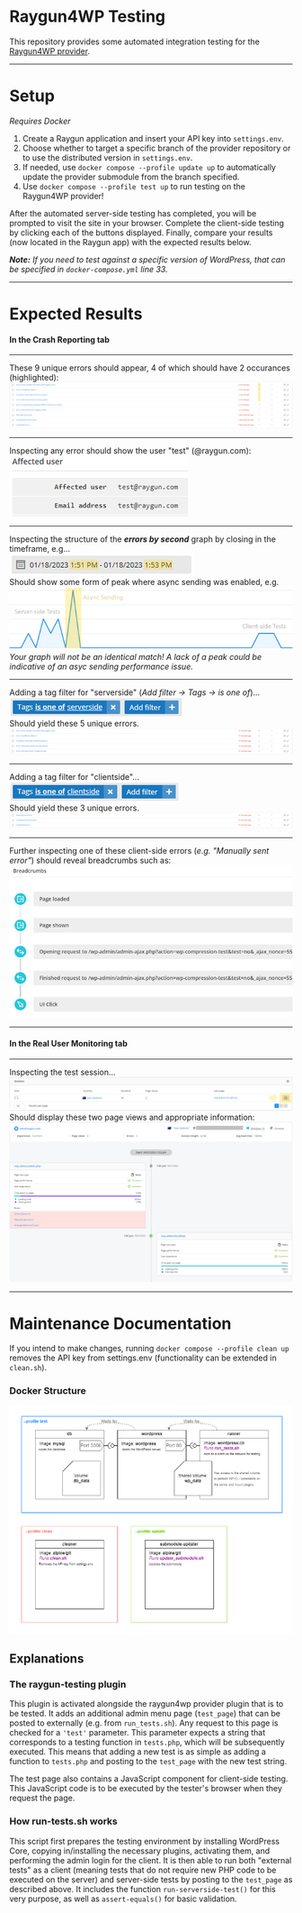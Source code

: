 # Raygun4WP Testing
This repository provides some automated integration testing for the [Raygun4WP provider](https://github.com/MindscapeHQ/raygun4wordpress).

---

# Setup
*Requires Docker*
1. Create a Raygun application and insert your API key into `settings.env`.
2. Choose whether to target a specific branch of the provider repository or to use the distributed version in `settings.env`.
3. If needed, use `docker compose --profile update up` to automatically update the provider submodule from the branch specified.
4. Use `docker compose --profile test up` to run testing on the Raygun4WP provider!

After the automated server-side testing has completed, you will be prompted to visit the site in your browser. Complete the client-side testing by clicking each of the buttons displayed. Finally, compare your results (now located in the Raygun app) with the expected results below.

***Note:*** *If you need to test against a specific version of WordPress, that can be specified in `docker-compose.yml` line 33.*

---

# Expected Results
#### In the Crash Reporting tab

---

These 9 unique errors should appear, 4 of which should have 2 occurances (highlighted):\
![1_Errors](https://github.com/MindscapeHQ/raygun4wordpress-testing/blob/main/images/1_Errors.png)

---

Inspecting any error should show the user "test" (@raygun.com):\
![2_User](https://github.com/MindscapeHQ/raygun4wordpress-testing/blob/main/images/2_User.png)

---

Inspecting the structure of the ***errors by second*** graph by closing in the timeframe, e.g...\
![3_Timeframe](https://github.com/MindscapeHQ/raygun4wordpress-testing/blob/main/images/3_Timeframe.png)\
Should show some form of peak where async sending was enabled, e.g.\
![4_Graph](https://github.com/MindscapeHQ/raygun4wordpress-testing/blob/main/images/4_Graph.png)\
*Your graph will not be an identical match! A lack of a peak could be indicative of an asyc sending performance issue.*

---

Adding a tag filter for "serverside" (*Add filter &rarr; Tags &rarr; is one of*)...\
![5_Serverside Tag](https://github.com/MindscapeHQ/raygun4wordpress-testing/blob/main/images/5_Serverside%20Tag.png)\
Should yield these 5 unique errors.\
![6_Serverside Reports](https://github.com/MindscapeHQ/raygun4wordpress-testing/blob/main/images/6_Serverside%20Reports.png)

---

Adding a tag filter for "clientside"...\
![7_Clientside Tag](https://github.com/MindscapeHQ/raygun4wordpress-testing/blob/main/images/7_Clientside%20Tag.png)\
Should yield these 3 unique errors.\
![8_Clientside Reports](https://github.com/MindscapeHQ/raygun4wordpress-testing/blob/main/images/8_Clientside%20Reports.png)

---

Further inspecting one of these client-side errors (*e.g. "Manually sent error"*) should reveal breadcrumbs such as:\
![9_Breadcrumbs](https://github.com/MindscapeHQ/raygun4wordpress-testing/blob/main/images/9_Breadcrumbs.png)

---

#### In the Real User Monitoring tab

---

Inspecting the test session...\
![10_Session Location](https://github.com/MindscapeHQ/raygun4wordpress-testing/blob/main/images/10_Session%20Location.png)\
Should display these two page views and appropriate information:\
![11_RUM Session](https://github.com/MindscapeHQ/raygun4wordpress-testing/blob/main/images/11_RUM%20Session.png)

---

# Maintenance Documentation
If you intend to make changes, running `docker compose --profile clean up` removes the API key from settings.env (functionality can be extended in `clean.sh`).

### Docker Structure
![Structure Diagram](https://github.com/MindscapeHQ/raygun4wordpress-testing/blob/main/images/Structure%20Diagram.png)

## Explanations
### The raygun-testing plugin
This plugin is activated alongside the raygun4wp provider plugin that is to be tested. It adds an additional admin menu page (`test_page`) that can be posted to externally (e.g. from `run_tests.sh`). Any request to this page is checked for a `'test'` parameter. This parameter expects a string that corresponds to a testing function in `tests.php`, which will be subsequently executed. This means that adding a new test is as simple as adding a function to `tests.php` and posting to the `test_page` with the new test string.

The test page also contains a JavaScript component for client-side testing. This JavaScript code is to be executed by the tester's browser when they request the page.

### How run-tests.sh works
This script first prepares the testing environment by installing WordPress Core, copying in/installing the necessary plugins, activating them, and performing the admin login for the client. It is then able to run both "external tests" as a client (meaning tests that do not require new PHP code to be executed on the server) and server-side tests by posting to the `test_page` as described above. It includes the function `run-serverside-test()` for this very purpose, as well as `assert-equals()` for basic validation.
